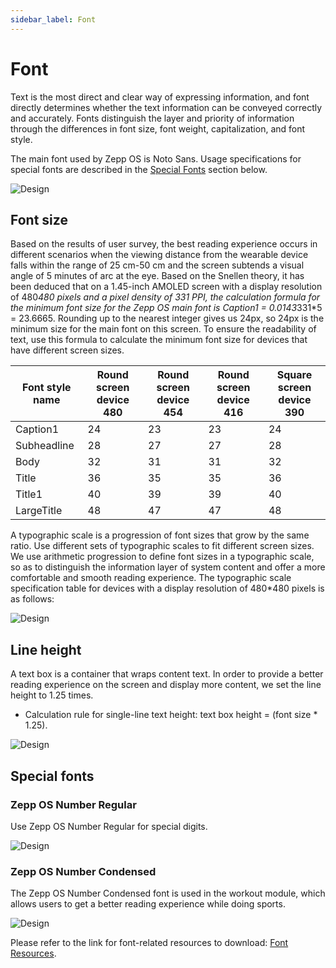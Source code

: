 ```yaml
---
sidebar_label: Font
---
```


# Font

Text is the most direct and clear way of expressing information, and font directly determines whether the text information can be conveyed correctly and accurately. Fonts distinguish the layer and priority of information through the differences in font size, font weight, capitalization, and font style.

The main font used by Zepp OS is Noto Sans. Usage specifications for special fonts are described in the [Special Fonts](font.md#special-fonts) section below.

![Design](/img/design/font.png)

## Font size

Based on the results of user survey, the best reading experience occurs in different scenarios when the viewing distance from the wearable device falls within the range of 25 cm-50 cm and the screen subtends a visual angle of 5 minutes of arc at the eye. Based on the Snellen theory, it has been deduced that on a 1.45-inch AMOLED screen with a display resolution of 480*480 pixels and a pixel density of 331 PPI, the calculation formula for the minimum font size for the Zepp OS main font is Caption1 = 0.0143*331*5 = 23.6665. Rounding up to the nearest integer gives us 24px, so 24px is the minimum size for the main font on this screen. To ensure the readability of text, use this formula to calculate the minimum font size for devices that have different screen sizes.

| Font style name | Round screen device 480 | Round screen device 454 | Round screen device 416  | Square screen device 390 |
| --------------- | ----------------------- | ----------------------- | ------------------------ | ------------------------ |
| Caption1        | 24                      | 23                      | 23                       | 24                       |
| Subheadline     | 28                      | 27                      | 27                       | 28                       |
| Body            | 32                      | 31                      | 31                       | 32                       |
| Title           | 36                      | 35                      | 35                       | 36                       |
| Title1          | 40                      | 39                      | 39                       | 40                       |
| LargeTitle      | 48                      | 47                      | 47                       | 48                       |

A typographic scale is a progression of font sizes that grow by the same ratio. Use different sets of typographic scales to fit different screen sizes. We use arithmetic progression to define font sizes in a typographic scale, so as to distinguish the information layer of system content and offer a more comfortable and smooth reading experience.
The typographic scale specification table for devices with a display resolution of 480*480 pixels is as follows:

![Design](/img/design/font_2.png)

## Line height

A text box is a container that wraps content text. In order to provide a better reading experience on the screen and display more content, we set the line height to 1.25 times.

- Calculation rule for single-line text height: text box height = (font size * 1.25).

![Design](/img/design/Lineheight.png)

## Special fonts

### Zepp OS Number Regular

Use Zepp OS Number Regular for special digits.

![Design](/img/design/special-font_1.png)

### Zepp OS Number Condensed

The Zepp OS Number Condensed font is used in the workout module, which allows users to get a better reading experience while doing sports.

![Design](/img/design/special-font_2.png)

Please refer to the link for font-related resources to download: [Font Resources](../download.md).
